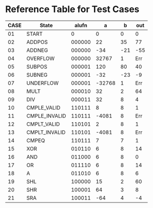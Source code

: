 # Reference Table for Test Cases

| CASE | State         | alufn  | a      | b   | out |
|------|---------------|--------|--------|-----|-----|
| 01   | START         | 0      | 0      | 0   | 0   |
| 02   | ADDPOS        | 000000 | 22     | 35  | 77  |
| 03   | ADDNEG        | 000000 | -34    | -21 | -55 |
| 04   | OVERFLOW      | 000000 | 32767  | 1   | Err |
| 05   | SUBPOS        | 000001 | 120    | 80  | 40  |
| 06   | SUBNEG        | 000001 | -32    | -23 | -9  |
| 07   | UNDERFLOW     | 000001 | -32768 | 1   | Err |
| 08   | MULT          | 000010 | 32     | 2   | 64  |
| 09   | DIV           | 000011 | 32     | 8   | 4   |
| 10   | CMPLE_VALID   | 110111 | 8      | 8   | 1   |
| 11   | CMPLE_INVALID | 110111 | -4081  | 8   | Err |
| 12   | CMPLT_VALID   | 110101 | 2      | 8   | 1   |
| 13   | CMPLT_INVALID | 110101 | -4081  | 8   | Err |
| 14   | CMPEQ         | 110111 | 7      | 7   | 1   |
| 15   | XOR           | 010110 | 6      | 8   | 14  |
| 16   | AND           | 011000 | 6      | 8   | 0   |
| 17   | OR            | 011110 | 6      | 8   | 14  |
| 18   | A             | 011010 | 6      | 8   | 6   |
| 19   | SHL           | 100000 | 15     | 2   | 60  |
| 20   | SHR           | 100001 | 64     | 3   | 8   |
| 21   | SRA           | 100011 | -64    | 4   | -4  |